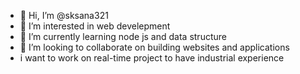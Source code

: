 - 👋 Hi, I’m @sksana321
- 👀 I’m interested in web develepment 
- 🌱 I’m currently learning node js and data structure
- 💞️ I’m looking to collaborate on building websites and applications
- i want to work on real-time project to have industrial experience


<!---
sksana321/sksana321 is a ✨ special ✨ repository because its `README.md` (this file) appears on your GitHub profile.
You can click the Preview link to take a look at your changes.
--->
